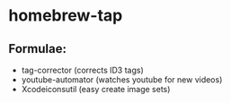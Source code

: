 # homebrew-tap

## Formulae:

- tag-corrector (corrects ID3 tags)
- youtube-automator (watches youtube for new videos)
- Xcodeiconsutil (easy create image sets)
